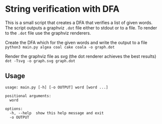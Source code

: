 # String verification with DFA

This is a small script that creates a DFA that verifies a list of given words. The script outputs a graphviz `.dot` file either to stdout or to a file. To render to the `.dot` file use the graphviz renderers.

Create the DFA which for the given words and write the output to a file
`python3 main.py algea coal cake coala -o graph.dot`

Render the graphviz file as svg (the dot renderer achieves the best results)
`dot -Tsvg -o graph.svg graph.dot`

## Usage
```plaintext
usage: main.py [-h] [-o OUTPUT] word [word ...]

positional arguments:
  word

options:
  -h, --help  show this help message and exit
  -o OUTPUT
```
